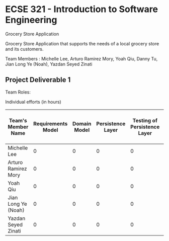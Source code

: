 # ECSE 321 - Introduction to Software Engineering

Grocery Store Application

Grocery Store Application that supports the needs of a local grocery store and its customers.

Team Members : Michelle Lee, Arturo Ramirez Mory, Yoah Qiu, Danny Tu, Jian Long Ye (Noah), Yazdan Seyed Zinati

## Project Deliverable 1

Team Roles:

Individual efforts (in hours)

| Team's Member Name | Requirements Model | Domain Model | Persistence Layer | Testing of Persistence Layer | Build System and Continuous Integration | Project Management and Project Report |
|---------------------|--------------------------------------------|-------------------------------------|---------------------------------------------------|---------------------------------------------------|----------------|-------|
| Michelle Lee        | 0                                         | 0                                   | 0                                                | 0                                                 | 0              | 0    |
| Arturo Ramirez Mory | 0                                         | 0                                   | 0                                                | 0                                                 | 0              | 0    |
| Yoah Qiu            | 0                                         | 0                                   | 0                                                | 0                                                 | 0              | 0    |
| Jian Long Ye (Noah) | 0                                         | 0                                   | 0                                                | 0                                                 | 0              | 0    |
| Yazdan Seyed Zinati | 0                                         | 0                                   | 0                                                | 0                                                 | 0              | 0    |
